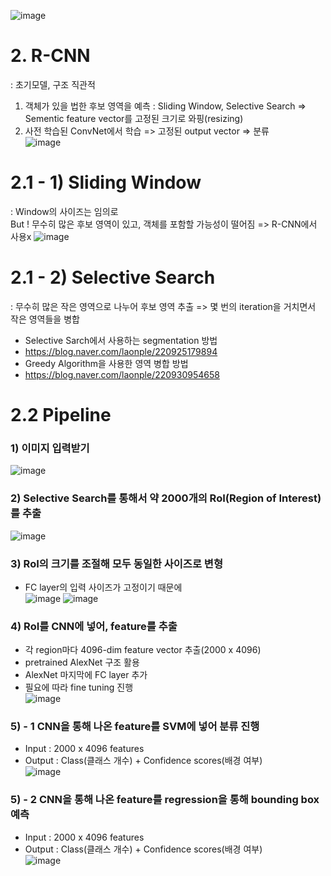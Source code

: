 ![image](https://user-images.githubusercontent.com/51853700/135059283-6690682b-9d69-4678-936f-ff5dcd40470a.png)


# 2. R-CNN
: 초기모델, 구조 직관적  
1) 객체가 있을 법한 후보 영역을 예측 : Sliding Window, Selective Search => Sementic feature vector를 고정된 크기로 와핑(resizing)     
2) 사전 학습된 ConvNet에서 학습 => 고정된 output vector => 분류   
![image](https://user-images.githubusercontent.com/51853700/135036279-8078d5e1-0a7a-4ff1-9b1e-378d93c53230.png)


# 2.1 - 1) Sliding Window 
: Window의 사이즈는 임의로    
But ! 무수히 많은 후보 영역이 있고, 객체를 포함할 가능성이 떨어짐 => R-CNN에서 사용x
![image](https://user-images.githubusercontent.com/51853700/135058038-63f93011-b848-401c-ab6b-c98981e2c60d.png)


# 2.1 - 2) Selective Search
: 무수히 많은 작은 영역으로 나누어 후보 영역 추출 => 몇 번의 iteration을 거치면서 작은 영역들을 병합  
* Selective Sarch에서 사용하는 segmentation 방법
* https://blog.naver.com/laonple/220925179894
* Greedy Algorithm을 사용한 영역 병합 방법
* https://blog.naver.com/laonple/220930954658


# 2.2 Pipeline

### 1) 이미지 입력받기
![image](https://user-images.githubusercontent.com/51853700/135055337-d2ec6f1b-7cca-4da7-a974-7f7b31fe2625.png)

### 2) Selective Search를 통해서 약 2000개의 RoI(Region of Interest)를 추출
![image](https://user-images.githubusercontent.com/51853700/135056223-f8e022ea-6c6e-4727-bb0c-bdedca85e945.png)

### 3) RoI의 크기를 조절해 모두 동일한 사이즈로 변형
* FC layer의 입력 사이즈가 고정이기 때문에  
![image](https://user-images.githubusercontent.com/51853700/135056323-4e8f7084-92d2-4191-ad10-df5731681a70.png)
![image](https://user-images.githubusercontent.com/51853700/135056744-0ce04ee7-9a04-4d57-9ffa-46797bf20726.png)

### 4) RoI를 CNN에 넣어, feature를 추출
* 각 region마다 4096-dim feature vector 추출(2000 x 4096)
* pretrained AlexNet 구조 활용
* AlexNet 마지막에 FC layer 추가
* 필요에 따라 fine tuning 진행  
![image](https://user-images.githubusercontent.com/51853700/135056999-b9cd1390-910b-4144-b462-66959e88fb0d.png)

### 5) - 1 CNN을 통해 나온 feature를 SVM에 넣어 분류 진행
* Input : 2000 x 4096 features
* Output : Class(클래스 개수) + Confidence scores(배경 여부)  
![image](https://user-images.githubusercontent.com/51853700/135057426-e80eaf8a-e836-4c58-83e0-883fa8c12099.png)


### 5) - 2 CNN을 통해 나온 feature를 regression을 통해 bounding box 예측
* Input : 2000 x 4096 features
* Output : Class(클래스 개수) + Confidence scores(배경 여부)  
![image](https://user-images.githubusercontent.com/51853700/135059984-fc2d3e90-f747-4081-936e-11063a12f1d4.png)




